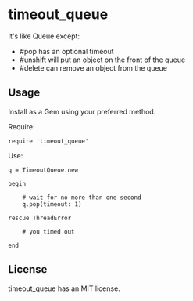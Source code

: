 timeout_queue
=============

It's like Queue except:

- #pop has an optional timeout
- #unshift will put an object on the front of the queue
- #delete can remove an object from the queue

## Usage

Install as a Gem using your preferred method.

Require:

~~~
require 'timeout_queue'
~~~

Use:

~~~
q = TimeoutQueue.new

begin

    # wait for no more than one second
    q.pop(timeout: 1)
    
rescue ThreadError
    
    # you timed out
    
end
~~~

## License

timeout_queue has an MIT license.
